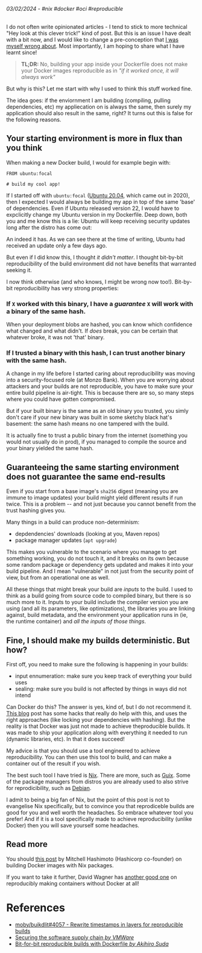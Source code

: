 _03/02/2024 - #nix #docker #oci #reproducible_
<br></br>

I do not often write opinionated articles - I tend to stick to more technical "Hey look at this clever trick!" kind of post.
But this is an issue I have dealt with a bit now, and I would like
to change a pre-conception that [I was myself wrong about](https://nico.dcotta.eu/blog/ReproducibleCacheableGradleDocker).
Most importantly, I am hoping to share what I have learnt since!

> **TL;DR:** No, building your app inside your Dockerfile does not make your Docker images reproducible as in _"if it worked once, it will always work"_

But why is this? Let me start with why I used to think this stuff worked fine.

The idea goes: if the enviornment I am building (compiling, pulling dependencies, etc) my appliecation on is always the same, then surely my application should also result in the same, right? It turns out this is false
for the following reasons.

## Your starting environment is more in flux than you think

When making a new Docker build, I would for example begin with:

```Dockerfikle
FROM ubuntu:focal

# build my cool app!
```

If I started off with `ubuntu:focal` ([Ubuntu 20.04](https://www.releases.ubuntu.com/focal/), which came out in 2020), then I expected I would always be building my app in top of the same 'base' of dependencies. Even if Ubuntu released version 22, I would have to expclicitly change my Ubuntu version in my Dockerfile. Deep down, both you and me know this is a lie: Ubuntu will keep receiving security updates long after the distro has come out:

An indeed it has. As we can see there at the time of writing, Ubuntu had received an update only a few days ago.

But even if I did know this, I thought _it didn't matter_. I thought bit-by-bit reproducibility of the build environment did not have benefits that warranted seeking it.

I now think otherwise (and who knows, I might be wrong now too!). Bit-by-bit reproducibility has very strong properties: 

### If `X` worked with this binary, I have a _guarantee_ `X` will work with a binary of the same hash.

When your deployment blobs are hashed, you can know which confidence what changed and what didn't. If _does_ break, you can be certain that whatever broke, it was not 'that' binary. 

### If I trusted a binary with this hash, I can trust another binary with the same hash.

A change in my life before I started caring about reproducibility was moving into a security-focused role (at Monzo Bank). When you are worrying about attackers and your builds are not reproducible, you have to make sure your entire build pipeline is air-tight. This is because there are so, so many steps where you could have gotten compromised.

But if your built binary is the same as an old binary you trusted, you simly don't care if your new binary was built in some sketchy black hat's basement: the same hash means no one tampered with the build.

It is actually fine to trust a public binary from the internet (something you would not usually do in prod), if you managed to compile the source and your binary yielded the same hash.

## Guaranteeing the same starting environment does not guarantee the same end-results

Even if you start from a base image's `sha256` digest (meaning you are immune to image updates) your build might yield different results if run twice. This is a problem -- and not just because you cannot benefit from the trust hashing gives you.

Many things in a build can produce non-determinism:
- depdendencies' downloads (looking at you, Maven repos)
- package manager updates (`apt upgrade`)

This makes you vulnerable to the scenario where you manage to get something working, you do not touch it, and it breaks on its own because some random package or dependency gets updated and makes it into your build pipeline. And I mean "vulnerable" in  not just from the security point of view, but from an operational one as well.

All these things that might break your build are _inputs_ to the build. I used to think as a build going from source code to compiled binary, but there is so much more to it. Inputs to your build include the compiler version you are using (and all its parameters, like optimizations), the libraries you are linking against, build metadata, and the environment your application runs in (ie, the runtime container) and _all the inputs of those things_.

## Fine, I should make my builds deterministic. But how?

First off, you need to make sure the following is happening in your builds:
- input ennumeration: make sure you keep track of everything your build uses
- sealing: make sure you build is not affected by things in ways did not intend


Can Docker do this? The answer is yes, kind of, but I do not recommend it. [This blog](https://medium.com/nttlabs/bit-for-bit-reproducible-builds-with-dockerfile-7cc2b9faed9f) post has some hacks that really do help with this, and uses the right approaches (like locking your dependencies with hashing).
But the reality is that Docker was just not made to achieve theproducible builds. It was made to ship your application along with everything it needed to run (dynamic libraries, etc). In that it does succeed! 

My advice is that you should use a tool engineered to achieve reproducibility.
You can then use this tool to build, and can make a container out of the result if you wish.


The best such tool I have tried is [Nix](https://nixos.org/). There are more, such as [Guix](https://guix.gnu.org/blog/2020/reproducible-computations-with-guix/). Some of the package managers from distros you are already used to also strive for reprodicibility, such as [Debian](https://tests.reproducible-builds.org/debian/reproducible.html).

I admit to being a big fan of Nix, but the point of this post is not to evangelise Nix specifically, but to convince you that reprodiceble builds are good for you and well worth the headaches. So embrace whatever tool you prefer! And if it is a tool specifically made to achieve reproducibility (unlike Docker) then you will save yourself some headaches.

## Read more

You should [this post](https://mitchellh.com/writing/nix-with-dockerfiles) by Mitchell Hashimoto (Hashicorp co-founder)
on building Docker images with Nix packages.

If you want to take it further, David Wagner has [another good one](https://thewagner.net/blog/2021/02/25/building-container-images-with-nix/)
on reproducibly making containers without Docker at all!

# References

- [moby/buikdlit#4057 - Rewrite timestamps in layers for reproducible builds](https://github.com/moby/buildkit/pull/4057)
- [Securing the software supply chain _by VMWare_](https://blogs.vmware.com/opensource/2021/08/05/first-steps-for-securing-the-software-supply-chain-part-2/)
- [Bit-for-bit reproducible builds with Dockerfile _by Akihiro Suda_](https://medium.com/nttlabs/bit-for-bit-reproducible-builds-with-dockerfile-7cc2b9faed9f)